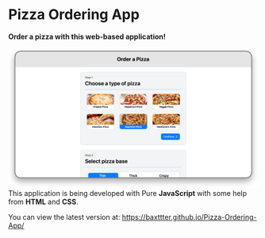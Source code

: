 # Pizza Ordering App
**Order a pizza with this web-based application!**

![screenshot](https://raw.githubusercontent.com/baxttter/Pizza-Ordering-App/main/screenshot.png)
This application is being developed with Pure **JavaScript** with some help from **HTML** and **CSS**.

You can view the latest version at: https://baxttter.github.io/Pizza-Ordering-App/

